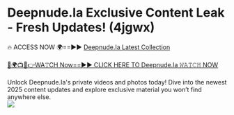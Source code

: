 # Deepnude.Ia Exclusive Content Leak - Fresh Updates! (4jgwx)

🔥 ACCESS NOW 🌍==►► <a href="https://tinyurl.com/yc657z5k" rel="nofollow">Deepnude.Ia Latest Collection</a>
<br><br>
[🔴🌍📺📱👉WA𝚃CH Now==►► CLICK HERE TO Deepnude.Ia 𝚆𝙰𝚃𝙲𝙷 NOW](https://tinyurl.com/yc657z5k)
<br><br>
Unlock Deepnude.Ia's private videos and photos today! Dive into the newest 2025 content updates and explore exclusive material you won’t find anywhere else.
<br>
<a href="https://tinyurl.com/yc657z5k" rel="nofollow" data-target="animated-image.originalLink"><img src="https://camo.githubusercontent.com/8a4f000d20f83aca3bf7ec5f350d767afa0574a8a352519fd8cfa583a6f93a33/68747470733a2f2f692e696d6775722e636f6d2f644a486b345a712e676966" data-canonical-src="https://i.imgur.com/dJHk4Zq.gif" style="max-width: 100%; display: inline-block;" data-target="animated-image.originalImage"></a>
<br>

